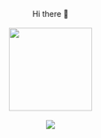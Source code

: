 <div align="center">
  Hi there 👋
</div>
<br>

<!--
**AnatolyKostarev/AnatolyKostarev** is a ✨ _special_ ✨ repository because its `README.md` (this file) appears on your GitHub profile.

Here are some ideas to get you started:

- 🔭 I’m currently working on ...
- 🌱 I’m currently learning ...
- 👯 I’m looking to collaborate on ...
- 🤔 I’m looking for help with ...
- 💬 Ask me about ...
- 📫 How to reach me: ...
- 😄 Pronouns: ...
- ⚡ Fun fact: ...
-->
<div id="header" align="center">
 <img src="https://media.giphy.com/media/iSQvCHnEuN0eIQwJh7/giphy.gif" width="150" class="giphy-embed" />
</div>
<br>
<div id="counter" align="center">
  <img src="https://komarev.com/ghpvc/?username=AnatolyKostarev&color=yellow&style=plastic)"/>
</div>

